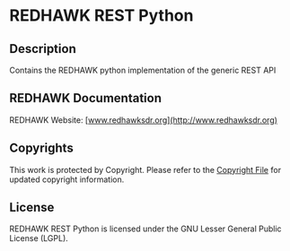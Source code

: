 # REDHAWK REST Python

## Description

Contains the REDHAWK python implementation of the generic REST API

## REDHAWK Documentation

REDHAWK Website: [www.redhawksdr.org](http://www.redhawksdr.org)

## Copyrights

This work is protected by Copyright. Please refer to the [Copyright File](src/COPYRIGHT) for updated copyright information.

## License

REDHAWK REST Python is licensed under the GNU Lesser General Public License (LGPL).

